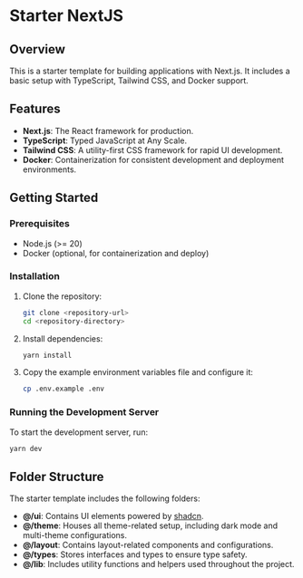 # Starter NextJS

## Overview

This is a starter template for building applications with Next.js. It includes a basic setup with TypeScript, Tailwind CSS, and Docker support.

## Features

- **Next.js**: The React framework for production.
- **TypeScript**: Typed JavaScript at Any Scale.
- **Tailwind CSS**: A utility-first CSS framework for rapid UI development.
- **Docker**: Containerization for consistent development and deployment environments.

## Getting Started

### Prerequisites

- Node.js (>= 20)
- Docker (optional, for containerization and deploy)

### Installation

1. Clone the repository:

   ```bash
   git clone <repository-url>
   cd <repository-directory>
   ```

2. Install dependencies:

   ```bash
   yarn install
   ```

3. Copy the example environment variables file and configure it:

   ```bash
   cp .env.example .env
   ```

### Running the Development Server

To start the development server, run:

```bash
yarn dev
```

## Folder Structure

The starter template includes the following folders:

- **@/ui**: Contains UI elements powered by [shadcn](https://ui.shadcn.com).
- **@/theme**: Houses all theme-related setup, including dark mode and multi-theme configurations.
- **@/layout**: Contains layout-related components and configurations.
- **@/types**: Stores interfaces and types to ensure type safety.
- **@/lib**: Includes utility functions and helpers used throughout the project.
